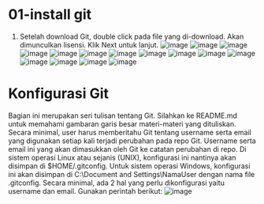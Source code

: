 # 01-install git
1. Setelah download Git, double click pada file yang di-download. Akan dimunculkan lisensi. Klik Next untuk lanjut.
![image](https://user-images.githubusercontent.com/127279123/224608749-270cb386-2f46-4b68-b518-e89eb9bde477.png)
![image](https://user-images.githubusercontent.com/127279123/224608843-65fa9176-329d-45f8-bc34-0a21220f6fdd.png)
![image](https://user-images.githubusercontent.com/127279123/224608884-f5e1d34a-a7d9-4741-836d-4053d25a648d.png)
![image](https://user-images.githubusercontent.com/127279123/224608901-29aded4a-09cc-4dd6-b5c9-3ec6590a034f.png)
![image](https://user-images.githubusercontent.com/127279123/224608929-bb879f65-dc57-4fcd-a3be-fa0210d44d72.png)
![image](https://user-images.githubusercontent.com/127279123/224608939-08fb3103-8d64-44f0-aec4-54e129312f93.png)
![image](https://user-images.githubusercontent.com/127279123/224608948-71755641-ee8c-4d78-922b-918ee29fa173.png)
![image](https://user-images.githubusercontent.com/127279123/224608954-01ac3fcf-7a86-4aff-a453-77931194d3fb.png)
![image](https://user-images.githubusercontent.com/127279123/224609011-65aa8907-05a8-4bbe-8ef5-c15d3b71d681.png)
![image](https://user-images.githubusercontent.com/127279123/224609022-c3d2b9cf-439a-4f15-a024-ba18ad615462.png)
![image](https://user-images.githubusercontent.com/127279123/224609055-b9cecaef-a709-4da7-9ba9-ab101f8425d4.png)
![image](https://user-images.githubusercontent.com/127279123/224609065-0acf79ef-2a25-48e0-9ffa-e059b6ae662d.png)
![image](https://user-images.githubusercontent.com/127279123/224609089-eb81077a-265c-4462-8f81-d5ab338f7a5f.png)
![image](https://user-images.githubusercontent.com/127279123/224609127-bfab2aab-6bb1-4366-9895-28c20bfab237.png)
![image](https://user-images.githubusercontent.com/127279123/224609112-7225adcb-e079-4c17-8313-90e52e66041a.png)

# Konfigurasi Git
Bagian ini merupakan seri tulisan tentang Git. Silahkan ke README.md untuk memahami gambaran garis besar materi-materi yang dituliskan.
Secara minimal, user harus memberitahu Git tentang username serta email yang digunakan setiap kali terjadi perubahan pada repo Git. Username serta email ini yang akan dimasukkan oleh Git ke catatan perubahan di repo. Di sistem operasi Linux atau sejanis (UNIX), konfigurasi ini nantinya akan disimpan di $HOME/.gitconfig. Untuk sistem operasi Windows, konfigurasi ini akan disimpan di C:\Document and Settings\NamaUser dengan nama file .gitconfig. Secara minimal, ada 2 hal yang perlu dikonfigurasi yaitu username dan email. Gunakan perintah berikut:
![image](https://user-images.githubusercontent.com/127279123/224610334-121b0ff7-31e8-4820-afb7-56d2d75d6eab.png)

